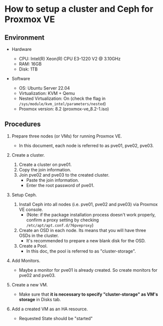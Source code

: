# How to setup a cluster and Ceph for Proxmox VE

## Environment

- Hardware
  - CPU: Intel(R) Xeon(R) CPU E3-1220 V2 @ 3.10GHz
  - RAM: 16GB
  - Disk: 1TB

- Software
  - OS: Ubuntu Server 22.04
  - Virtualization: KVM + Qemu
  - Nested Virtualization: On (check the flag in `/sys/module/kvm_intel/parameters/nested`)
  - Proxmox version: 8.2 (proxmox-ve_8.2-1.iso)

## Procedures

1. Prepare three nodes (or VMs) for running Proxmox VE.
   - In this document, each node is referred to as pve01, pve02, pve03.

2. Create a cluster.
   1. Create a cluster on pve01.
   2. Copy the join information.
   3. Join pve02 and pve03 to the created cluster.
      - Paste the join information.
      - Enter the root password of pve01.

3. Setup Ceph.
   1. Install Ceph into all nodes (i.e. pve01, pve02 and pve03) via Proxmox VE console.
      - (Note: if the package installation process doesn't work properly, confirm a proxy setting by checking `/etc/apt/apt.conf.d/76pveproxy`)
   2. Create an OSD in each node. Its means that you will have three OSDs in the cluster.
      - It's recommended to prepare a new blank disk for the OSD.
   3. Create a Pool.
      - In this doc, the pool is referred to as "cluster-storage".

4. Add Monitors.
   - Maybe a monitor for pve01 is already created. So create monitors for pve02 and pve03.
  
5. Create a new VM.
   - Make sure that **it is necessary to specify "cluster-storage" as VM's storage** in Disks tab.

6. Add a created VM as an HA resource.
   - Requested State should be "started"
